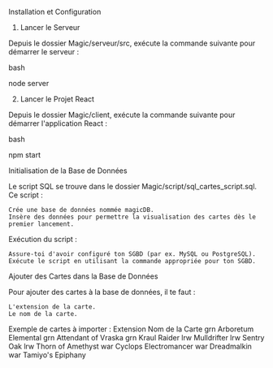 Installation et Configuration
1. Lancer le Serveur

Depuis le dossier Magic/serveur/src, exécute la commande suivante pour démarrer le serveur :

bash

node server

2. Lancer le Projet React

Depuis le dossier Magic/client, exécute la commande suivante pour démarrer l'application React :

bash

npm start

Initialisation de la Base de Données

Le script SQL se trouve dans le dossier Magic/script/sql_cartes_script.sql. Ce script :

    Crée une base de données nommée magicDB.
    Insère des données pour permettre la visualisation des cartes dès le premier lancement.

Exécution du script :

    Assure-toi d'avoir configuré ton SGBD (par ex. MySQL ou PostgreSQL).
    Exécute le script en utilisant la commande appropriée pour ton SGBD.

Ajouter des Cartes dans la Base de Données

Pour ajouter des cartes à la base de données, il te faut :

    L'extension de la carte.
    Le nom de la carte.

Exemple de cartes à importer :
Extension	Nom de la Carte
grn	Arboretum Elemental
grn	Attendant of Vraska
grn	Kraul Raider
lrw	Mulldrifter
lrw	Sentry Oak
lrw	Thorn of Amethyst
war	Cyclops Electromancer
war	Dreadmalkin
war	Tamiyo's Epiphany